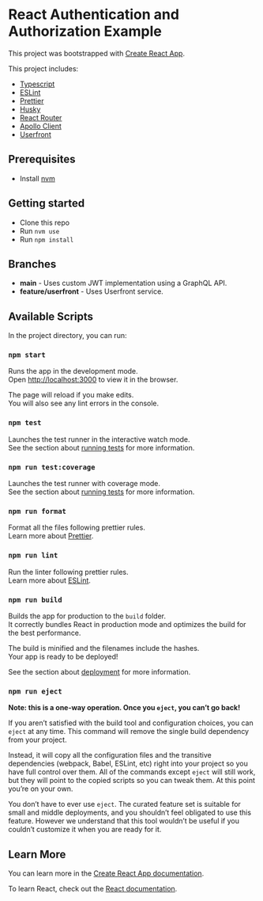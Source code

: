 # React Authentication and Authorization Example

This project was bootstrapped with [Create React App](https://github.com/facebook/create-react-app).

This project includes:

- [Typescript](https://www.typescriptlang.org/)
- [ESLint](https://eslint.org/docs/user-guide/getting-started)
- [Prettier](https://prettier.io/)
- [Husky](https://github.com/typicode/husky)
- [React Router](https://reactrouter.com/)
- [Apollo Client](https://www.apollographql.com/docs/react/)
- [Userfront](https://userfront.com/)

## Prerequisites

- Install [nvm](https://github.com/nvm-sh/nvm#installing-and-updating)

## Getting started

- Clone this repo
- Run `nvm use`
- Run `npm install`

## Branches

- **main** - Uses custom JWT implementation using a GraphQL API.
- **feature/userfront** - Uses Userfront service.

## Available Scripts

In the project directory, you can run:

### `npm start`

Runs the app in the development mode.\
Open [http://localhost:3000](http://localhost:3000) to view it in the browser.

The page will reload if you make edits.\
You will also see any lint errors in the console.

### `npm test`

Launches the test runner in the interactive watch mode.\
See the section about [running tests](https://facebook.github.io/create-react-app/docs/running-tests) for more information.

### `npm run test:coverage`

Launches the test runner with coverage mode.\
See the section about [running tests](https://facebook.github.io/create-react-app/docs/running-tests) for more information.

### `npm run format`

Format all the files following prettier rules.\
Learn more about [Prettier](https://prettier.io/).

### `npm run lint`

Run the linter following prettier rules.\
Learn more about [ESLint](https://eslint.org/docs/user-guide/getting-started).

### `npm run build`

Builds the app for production to the `build` folder.\
It correctly bundles React in production mode and optimizes the build for the best performance.

The build is minified and the filenames include the hashes.\
Your app is ready to be deployed!

See the section about [deployment](https://facebook.github.io/create-react-app/docs/deployment) for more information.

### `npm run eject`

**Note: this is a one-way operation. Once you `eject`, you can’t go back!**

If you aren’t satisfied with the build tool and configuration choices, you can `eject` at any time. This command will remove the single build dependency from your project.

Instead, it will copy all the configuration files and the transitive dependencies (webpack, Babel, ESLint, etc) right into your project so you have full control over them. All of the commands except `eject` will still work, but they will point to the copied scripts so you can tweak them. At this point you’re on your own.

You don’t have to ever use `eject`. The curated feature set is suitable for small and middle deployments, and you shouldn’t feel obligated to use this feature. However we understand that this tool wouldn’t be useful if you couldn’t customize it when you are ready for it.

## Learn More

You can learn more in the [Create React App documentation](https://facebook.github.io/create-react-app/docs/getting-started).

To learn React, check out the [React documentation](https://reactjs.org/).
